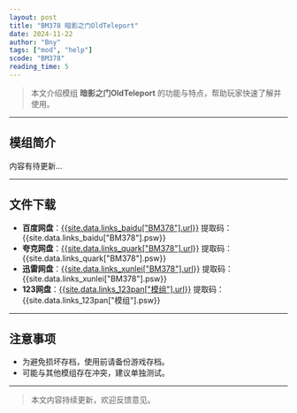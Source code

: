 ```yaml
---
layout: post
title: "BM378 暗影之门OldTeleport"
date: 2024-11-22
author: "Bny"
tags: ["mod", "help"]
scode: "BM378"
reading_time: 5
---
```


> 本文介绍模组 **暗影之门OldTeleport** 的功能与特点，帮助玩家快速了解并使用。

---

## 模组简介

内容有待更新...

---

## 文件下载
- **百度网盘**：[{{site.data.links_baidu["BM378"].url}}]({{site.data.links_baidu["BM378"].url}}) 提取码：{{site.data.links_baidu["BM378"].psw}}
- **夸克网盘**：[{{site.data.links_quark["BM378"].url}}]({{site.data.links_quark["BM378"].url}}) 提取码：{{site.data.links_quark["BM378"].psw}}
- **迅雷网盘**：[{{site.data.links_xunlei["BM378"].url}}]({{site.data.links_xunlei["BM378"].url}}) 提取码：{{site.data.links_xunlei["BM378"].psw}}
- **123网盘**：[{{site.data.links_123pan["模组"].url}}]({{site.data.links_123pan["模组"].url}}) 提取码：{{site.data.links_123pan["模组"].psw}}

---

## 注意事项
- 为避免损坏存档，使用前请备份游戏存档。
- 可能与其他模组存在冲突，建议单独测试。

---

> 本文内容持续更新，欢迎反馈意见。
